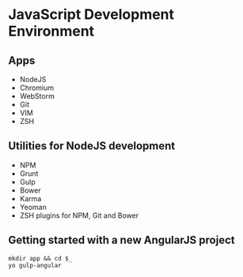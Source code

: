 # JavaScript Development Environment #

## Apps ##
* NodeJS
* Chromium
* WebStorm
* Git
* VIM
* ZSH

## Utilities for NodeJS development ##
* NPM
* Grunt
* Gulp
* Bower
* Karma
* Yeoman
* ZSH plugins for NPM, Git and Bower

## Getting started with a new AngularJS project ##
```
mkdir app && cd $_
yo gulp-angular
```
